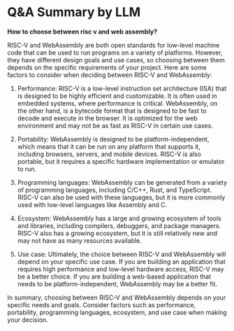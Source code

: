 # Q&A Summary by LLM

**How to choose between risc v and web assembly?**

RISC-V and WebAssembly are both open standards for low-level machine code that can be used to run programs on a variety of platforms. However, they have different design goals and use cases, so choosing between them depends on the specific requirements of your project. Here are some factors to consider when deciding between RISC-V and WebAssembly:

1. Performance: RISC-V is a low-level instruction set architecture (ISA) that is designed to be highly efficient and customizable. It is often used in embedded systems, where performance is critical. WebAssembly, on the other hand, is a bytecode format that is designed to be fast to decode and execute in the browser. It is optimized for the web environment and may not be as fast as RISC-V in certain use cases.

2. Portability: WebAssembly is designed to be platform-independent, which means that it can be run on any platform that supports it, including browsers, servers, and mobile devices. RISC-V is also portable, but it requires a specific hardware implementation or emulator to run.

3. Programming languages: WebAssembly can be generated from a variety of programming languages, including C/C++, Rust, and TypeScript. RISC-V can also be used with these languages, but it is more commonly used with low-level languages like Assembly and C.

4. Ecosystem: WebAssembly has a large and growing ecosystem of tools and libraries, including compilers, debuggers, and package managers. RISC-V also has a growing ecosystem, but it is still relatively new and may not have as many resources available.

5. Use case: Ultimately, the choice between RISC-V and WebAssembly will depend on your specific use case. If you are building an application that requires high performance and low-level hardware access, RISC-V may be a better choice. If you are building a web-based application that needs to be platform-independent, WebAssembly may be a better fit.

In summary, choosing between RISC-V and WebAssembly depends on your specific needs and goals. Consider factors such as performance, portability, programming languages, ecosystem, and use case when making your decision.
